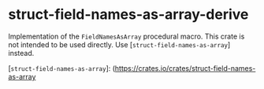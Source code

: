 # struct-field-names-as-array-derive

Implementation of the `FieldNamesAsArray` procedural macro.
This crate is not intended to be used directly.
Use [`struct-field-names-as-array`] instead.

[`struct-field-names-as-array`]: (https://crates.io/crates/struct-field-names-as-array
